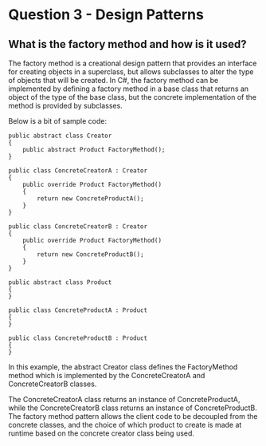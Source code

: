 # Question 3 - Design Patterns

## What is the factory method and how is it used?

The factory method is a creational design pattern that provides an interface for creating objects in a superclass, but allows subclasses to alter the type of objects that will be created. In C#, the factory method can be implemented by defining a factory method in a base class that returns an object of the type of the base class, but the concrete implementation of the method is provided by subclasses.

Below is a bit of sample code:

```
public abstract class Creator
{
    public abstract Product FactoryMethod();
}

public class ConcreteCreatorA : Creator
{
    public override Product FactoryMethod()
    {
        return new ConcreteProductA();
    }
}

public class ConcreteCreatorB : Creator
{
    public override Product FactoryMethod()
    {
        return new ConcreteProductB();
    }
}

public abstract class Product
{
}

public class ConcreteProductA : Product
{
}

public class ConcreteProductB : Product
{
}

```
In this example, the abstract Creator class defines the FactoryMethod method which is implemented by the ConcreteCreatorA and ConcreteCreatorB classes. 

The ConcreteCreatorA class returns an instance of ConcreteProductA, while the ConcreteCreatorB class returns an instance of ConcreteProductB. The factory method pattern allows the client code to be decoupled from the concrete classes, and the choice of which product to create is made at runtime based on the concrete creator class being used.
